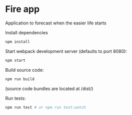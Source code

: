 # Fire app
Application to forecast when the easier life starts

Install dependencies
```bash
npm install
```

Start webpack development server (defaults to port 8080):
```bash
npm start
```

Build source code:
```bash
npm run build
```
(source code bundles are located at /dist/)

Run tests:
```bash
npm run test # or npm run test:watch
```
